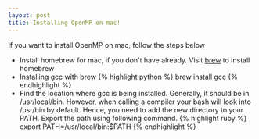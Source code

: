 ```yaml
---
layout: post
title: Installing OpenMP on mac!
---
```

If you want to install OpenMP on mac, follow the steps below
-  Install homebrew for mac, if you don't have already. Visit [brew]({https://brew.sh/}) to install homebrew
-  Installing gcc with brew {% highlight python %} brew install gcc {% endhighlight %} 
-  Find the location where gcc is being installed. Generally, it should be in /usr/local/bin. However, when calling a compiler your bash will look into /usr/bin by default. Hence, you need to add the new directory to your PATH. Export the path using following command. 
{% highlight ruby %} export PATH=/usr/local/bin:$PATH {% endhighlight %}

